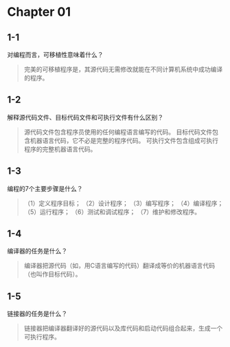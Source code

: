 # Chapter 01

## 1-1
对编程而言，可移植性意味着什么？
> 完美的可移植程序是，其源代码无需修改就能在不同计算机系统中成功编译的程序。

## 1-2
解释源代码文件、目标代码文件和可执行文件有什么区别？
> 源代码文件包含程序员使用的任何编程语言编写的代码。
> 目标代码文件包含机器语言代码，它不必是完整的程序代码。
> 可执行文件包含组成可执行程序的完整机器语言代码。

## 1-3
编程的7个主要步骤是什么？
> （1）定义程序目标；
> （2）设计程序；
> （3）编写程序；
> （4）编译程序；
> （5）运行程序；
> （6）测试和调试程序；
> （7）维护和修改程序。

## 1-4
编译器的任务是什么？
> 编译器把源代码（如，用C语言编写的代码）翻译成等价的机器语言代码（也叫作目标代码）。

## 1-5
链接器的任务是什么？
> 链接器把编译器翻译好的源代码以及库代码和启动代码组合起来，生成一个可执行程序。
